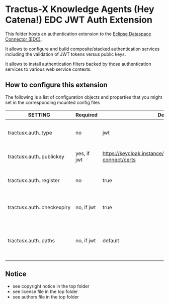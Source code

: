 # Tractus-X Knowledge Agents (Hey Catena!) EDC JWT Auth Extension

This folder hosts an authentication extension to the [Eclipse Dataspace Connector (EDC)](https://projects.eclipse.org/projects/technology.dataspaceconnector).

It allows to configure and build composite/stacked authentication services including the validation of JWT tokens versus
public keys.

It allows to install authentication filters backed by those authentication services to
various web service contexts.

## How to configure this extension

The following is a list of configuration objects and properties that you might set in the corresponding mounted config files

| SETTING                                         | Required | Default/Example                                                | Description                                                                                                                             | 
|-------------------------------------------------|----------|----------------------------------------------------------------|-----------------------------------------------------------------------------------------------------------------------------------------|
| tractusx.auth.<name>.type                       | no       | jwt                                        |  Introduces a new authentication filter                                                                          |   
| tractusx.auth.<name>.publickey                  | yes, if jwt       |  https://keycloak.instance/auth/realms/REALM/protocol/openid-connect/certs                                      |  download url  for public cert of REALM                                                                       |   
| tractusx.auth.<name>.register                   | no      |  true                                      |   Whether the filter should be registered in the EDC list                                                                     |   
| tractusx.auth.<name>.checkexpiry                | no, if jwt       |  true                                      |   Whether tokens should be checked for expiry                                                                     |   
| tractusx.auth.<name>.paths                | no, if jwt       |  default                                      |   A list of paths in the token claims which should be checked upon existance                                                                    |   


## Notice

* see copyright notice in the top folder
* see license file in the top folder
* see authors file in the top folder
